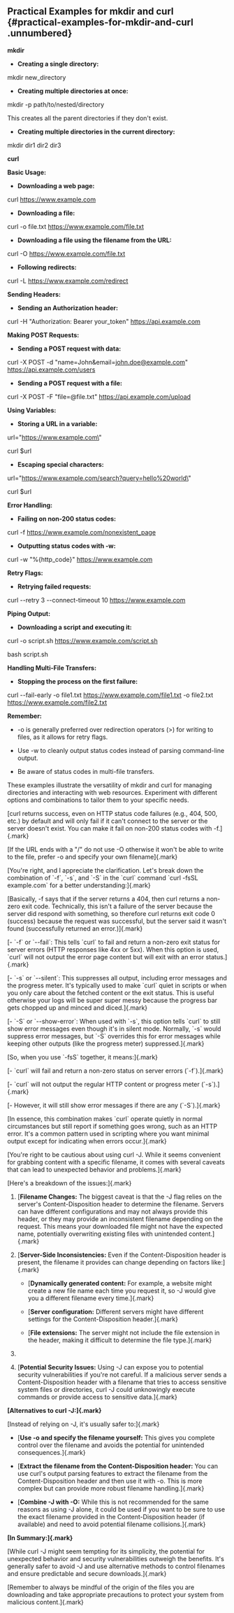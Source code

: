 ﻿## **Practical Examples for mkdir and curl** {#practical-examples-for-mkdir-and-curl .unnumbered}

**mkdir**

-   **Creating a single directory:**

mkdir new_directory

-   **Creating multiple directories at once:**

mkdir -p path/to/nested/directory

This creates all the parent directories if they don\'t exist.

-   **Creating multiple directories in the current directory:**

mkdir dir1 dir2 dir3

**curl**

**Basic Usage:**

-   **Downloading a web page:**

curl https://www.example.com

-   **Downloading a file:**

curl -o file.txt https://www.example.com/file.txt

-   **Downloading a file using the filename from the URL:**

curl -O https://www.example.com/file.txt

-   **Following redirects:**

curl -L https://www.example.com/redirect

**Sending Headers:**

-   **Sending an Authorization header:**

curl -H \"Authorization: Bearer your_token\" https://api.example.com

**Making POST Requests:**

-   **Sending a POST request with data:**

curl -X POST -d \"name=John&email=john.doe@example.com\" https://api.example.com/users

-   **Sending a POST request with a file:**

curl -X POST -F \"file=@file.txt\" https://api.example.com/upload

**Using Variables:**

-   **Storing a URL in a variable:**

url=\"https://www.example.com\"

curl \$url

-   **Escaping special characters:**

url=\"https://www.example.com/search?query=hello%20world\"

curl \$url

**Error Handling:**

-   **Failing on non-200 status codes:**

curl -f https://www.example.com/nonexistent_page

-   **Outputting status codes with -w:**

curl -w \"%{http_code}\" https://www.example.com

**Retry Flags:**

-   **Retrying failed requests:**

curl \--retry 3 \--connect-timeout 10 https://www.example.com

**Piping Output:**

-   **Downloading a script and executing it:**

curl -o script.sh https://www.example.com/script.sh

bash script.sh

**Handling Multi-File Transfers:**

-   **Stopping the process on the first failure:**

curl \--fail-early -o file1.txt https://www.example.com/file1.txt -o file2.txt https://www.example.com/file2.txt

**Remember:**

-   -o is generally preferred over redirection operators (\>) for writing to files, as it allows for retry flags.

-   Use -w to cleanly output status codes instead of parsing command-line output.

-   Be aware of status codes in multi-file transfers.

These examples illustrate the versatility of mkdir and curl for managing directories and interacting with web resources. Experiment with different options and combinations to tailor them to your specific needs.

[curl returns success, even on HTTP status code failures (e.g., 404, 500, etc.) by default and will only fail if it can't connect to the server or the server doesn't exist. You can make it fail on non-200 status codes with -f.]{.mark}

[If the URL ends with a "/" do not use -O otherwise it won't be able to write to the file, prefer -o and specify your own filename]{.mark}

[You\'re right, and I appreciate the clarification. Let\'s break down the combination of \`-f\`, \`-s\`, and \`-S\` in the \`curl\` command \`curl -fsSL example.com\` for a better understanding:]{.mark}

[Basically, -f says that if the server returns a 404, then curl returns a non-zero exit code. Technically, this isn\'t a failure of the server because the server did respond with something, so therefore curl returns exit code 0 (success) because the request was successful, but the server said it wasn\'t found (successfully returned an error.)]{.mark}

[- \`-f\` or \`\--fail\`: This tells \`curl\` to fail and return a non-zero exit status for server errors (HTTP responses like 4xx or 5xx). When this option is used, \`curl\` will not output the error page content but will exit with an error status.]{.mark}

[- \`-s\` or \`\--silent\`: This suppresses all output, including error messages and the progress meter. It\'s typically used to make \`curl\` quiet in scripts or when you only care about the fetched content or the exit status. This is useful otherwise your logs will be super super messy because the progress bar gets chopped up and minced and diced.]{.mark}

[- \`-S\` or \`\--show-error\`: When used with \`-s\`, this option tells \`curl\` to still show error messages even though it\'s in silent mode. Normally, \`-s\` would suppress error messages, but \`-S\` overrides this for error messages while keeping other outputs (like the progress meter) suppressed.]{.mark}

[So, when you use \`-fsS\` together, it means:]{.mark}

[- \`curl\` will fail and return a non-zero status on server errors (\`-f\`).]{.mark}

[- \`curl\` will not output the regular HTTP content or progress meter (\`-s\`).]{.mark}

[- However, it will still show error messages if there are any (\`-S\`).]{.mark}

[In essence, this combination makes \`curl\` operate quietly in normal circumstances but still report if something goes wrong, such as an HTTP error. It\'s a common pattern used in scripting where you want minimal output except for indicating when errors occur.]{.mark}

[You\'re right to be cautious about using curl -J. While it seems convenient for grabbing content with a specific filename, it comes with several caveats that can lead to unexpected behavior and problems.]{.mark}

[Here\'s a breakdown of the issues:]{.mark}

1.  [**Filename Changes:** The biggest caveat is that the -J flag relies on the server\'s Content-Disposition header to determine the filename. Servers can have different configurations and may not always provide this header, or they may provide an inconsistent filename depending on the request. This means your downloaded file might not have the expected name, potentially overwriting existing files with unintended content.]{.mark}

2.  [**Server-Side Inconsistencies:** Even if the Content-Disposition header is present, the filename it provides can change depending on factors like:]{.mark}

    -   [**Dynamically generated content:** For example, a website might create a new file name each time you request it, so -J would give you a different filename every time.]{.mark}

    -   [**Server configuration:** Different servers might have different settings for the Content-Disposition header.]{.mark}

    -   [**File extensions:** The server might not include the file extension in the header, making it difficult to determine the file type.]{.mark}

3.  

4.  [**Potential Security Issues:** Using -J can expose you to potential security vulnerabilities if you\'re not careful. If a malicious server sends a Content-Disposition header with a filename that tries to access sensitive system files or directories, curl -J could unknowingly execute commands or provide access to sensitive data.]{.mark}

**[Alternatives to curl -J:]{.mark}**

[Instead of relying on -J, it\'s usually safer to:]{.mark}

-   [**Use -o and specify the filename yourself:** This gives you complete control over the filename and avoids the potential for unintended consequences.]{.mark}

-   [**Extract the filename from the Content-Disposition header:** You can use curl\'s output parsing features to extract the filename from the Content-Disposition header and then use it with -o. This is more complex but can provide more robust filename handling.]{.mark}

-   [**Combine -J with -O:** While this is not recommended for the same reasons as using -J alone, it could be used if you want to be sure to use the exact filename provided in the Content-Disposition header (if available) and need to avoid potential filename collisions.]{.mark}

**[In Summary:]{.mark}**

[While curl -J might seem tempting for its simplicity, the potential for unexpected behavior and security vulnerabilities outweigh the benefits. It\'s generally safer to avoid -J and use alternative methods to control filenames and ensure predictable and secure downloads.]{.mark}

[Remember to always be mindful of the origin of the files you are downloading and take appropriate precautions to protect your system from malicious content.]{.mark}



